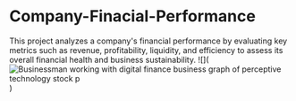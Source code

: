 # Company-Finacial-Performance
This project analyzes a company's financial performance by evaluating key metrics such as revenue, profitability, liquidity, and efficiency to assess its overall financial health and business sustainability.
![](![Businessman working with digital finance business graph of perceptive technology stock p](https://github.com/user-attachments/assets/e86218fe-5b94-4694-a9b7-a472cc417746)
)
